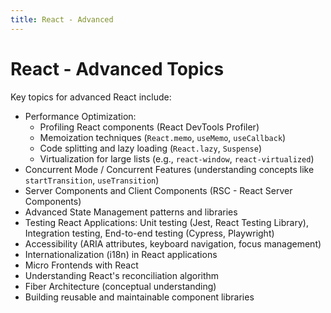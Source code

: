 ```yaml
---
title: React - Advanced
---
```


# React - Advanced Topics

Key topics for advanced React include:

- Performance Optimization:
    - Profiling React components (React DevTools Profiler)
    - Memoization techniques (`React.memo`, `useMemo`, `useCallback`)
    - Code splitting and lazy loading (`React.lazy`, `Suspense`)
    - Virtualization for large lists (e.g., `react-window`, `react-virtualized`)
- Concurrent Mode / Concurrent Features (understanding concepts like `startTransition`, `useTransition`)
- Server Components and Client Components (RSC - React Server Components)
- Advanced State Management patterns and libraries
- Testing React Applications: Unit testing (Jest, React Testing Library), Integration testing, End-to-end testing (Cypress, Playwright)
- Accessibility (ARIA attributes, keyboard navigation, focus management)
- Internationalization (i18n) in React applications
- Micro Frontends with React
- Understanding React's reconciliation algorithm
- Fiber Architecture (conceptual understanding)
- Building reusable and maintainable component libraries
